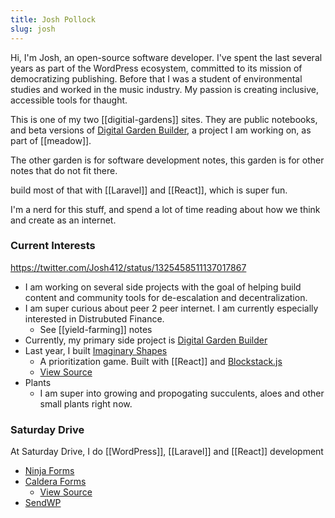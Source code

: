```yaml
---
title: Josh Pollock
slug: josh
---
```


Hi, I'm Josh, an open-source software developer. I've spent the last several years as part of the WordPress ecosystem, committed to its mission of democratizing publishing. Before that I was a student of environmental studies and worked in the music industry. My passion is creating inclusive, accessible tools for thaught.

This is one of my two [[digitial-gardens]] sites. They are public notebooks, and beta versions of [Digital Garden Builder](https://docs.digitalgardenbuilder.app), a project I am working on, as part of [[meadow]].

The other garden is for software development notes, this garden is for other notes that do not fit there.

 build most of that with [[Laravel]] and [[React]], which is super fun.

I'm a nerd for this stuff, and spend a lot of time reading about how we think and create as an internet. 

### Current Interests

https://twitter.com/Josh412/status/1325458511137017867

- I am working on several side projects with the goal of helping build content and community tools for de-escalation and decentralization.
- I am super curious about peer 2 peer internet. I am currently especially interested in Distrubuted Finance.
  - See [[yield-farming]] notes
- Currently, my primary side project is [Digital Garden Builder](https://docs.digitalgardenbuilder.app/)
- Last year, I built [Imaginary Shapes](https://imaginaryshapes.com)
  - A prioritization game. Built with [[React]] and [Blockstack.js](https://blockstatck.js)
  - [View Source](https://github.com/Shelob9/imaginary-shapes)
- Plants
  - I am super into growing and propogating succulents, aloes and other small plants right now.

### Saturday Drive

At Saturday Drive, I do [[WordPress]], [[Laravel]] and [[React]] development

- [Ninja Forms](https://ninjaforms.com)
- [Caldera Forms](https://calderaforms.com)
  - [View Source](https://github.com/calderawp/caldera-forms)
- [SendWP](https://sendwp.com)
